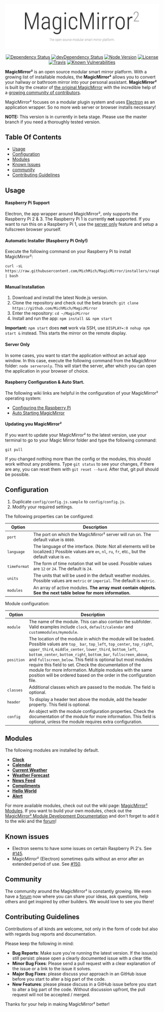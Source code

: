 ![MagicMirror²: The open source modular smart mirror platform. ](.github/header.png)

<p align="center">
	<a href="https://david-dm.org/MichMich/MagicMirror"><img src="https://david-dm.org/MichMich/MagicMirror.svg" alt="Dependency Status"></a>
	<a href="https://david-dm.org/MichMich/MagicMirror#info=devDependencies"><img src="https://david-dm.org/MichMich/MagicMirror/dev-status.svg" alt="devDependency Status"></a>
	<a href="https://nodejs.org"><img src="https://img.shields.io/badge/node-v5.10.1-brightgreen.svg" alt="Node Version"></a>
	<a href="http://choosealicense.com/licenses/mit"><img src="https://img.shields.io/badge/license-MIT-blue.svg" alt="License"></a>
	<a href="https://travis-ci.org/MichMich/MagicMirror"><img src="https://travis-ci.org/MichMich/MagicMirror.svg" alt="Travis"></a>
	<a href="https://snyk.io/test/github/MichMich/MagicMirror"><img src="https://snyk.io/test/github/MichMich/MagicMirror/badge.svg" alt="Known Vulnerabilities" data-canonical-src="https://snyk.io/test/github/MichMich/MagicMirror" style="max-width:100%;"></a>
</p>

**MagicMirror²** is an open source modular smart mirror platform. With a growing list of installable modules, the **MagicMirror²** allows you to convert your hallway or bathroom mirror into your personal assistant. **MagicMirror²** is built by the creator of [the original MagicMirror](http://michaelteeuw.nl/tagged/magicmirror) with the incredible help of a [growing community of contributors](https://github.com/MichMich/MagicMirror/graphs/contributors). 

MagicMirror² focuses on a modular plugin system and uses [Electron](http://electron.atom.io/) as an application wrapper. So no more web server or browser installs necessary!

**NOTE:** This version is in currently in beta stage. Please use the master branch if you need a thoroughly tested version.

## Table Of Contents

- [Usage](#usage)
- [Configuration](#configuration)
- [Modules](#modules)
- [Known Issues](#known-issues)
- [community](#community)
- [Contributing Guidelines](#contributing-guidelines)

## Usage 

#### Raspberry Pi Support
Electron, the app wrapper around MagicMirror², only supports the Raspberry Pi 2 & 3. The Raspberry Pi 1 is currently **not** supported. If you want to run this on a Raspberry Pi 1, use the [server only](#server-only) feature and setup a fullscreen browser yourself.

#### Automatic Installer (Raspberry Pi Only!)

Execute the following command on your Raspberry Pi to install MagicMirror²:
````
curl -sL https://raw.githubusercontent.com/MichMich/MagicMirror/installers/raspberry.sh | bash
````

#### Manual Installation

1. Download and install the latest Node.js version.
2. Clone the repository and check out the beta branch: `git clone https://github.com/MichMich/MagicMirror`
3. Enter the repository: `cd ~/MagicMirror`
4. Install and run the app: `npm install && npm start`

**Important:** `npm start` does **not** work via SSH, use `DISPLAY=:0 nohup npm start &` instead. This starts the mirror on the remote display.

#### Server Only

In some cases, you want to start the application without an actual app window. In this case, execute the following command from the MagicMirror folder: `node serveronly`. This will start the server, after which you can open the application in your browser of choice.

#### Raspberry Configuration & Auto Start.

The following wiki links are helpful in the configuration of your MagicMirror² operating system:
- [Configuring the Raspberry Pi](https://github.com/MichMich/MagicMirror/wiki/Configuring-the-Raspberry-Pi)
- [Auto Starting MagicMirror](https://github.com/MichMich/MagicMirror/wiki/Auto-Starting-MagicMirror)

#### Updating you MagicMirror²

If you want to update your MagicMirror² to the latest version, use your terminal to go to your Magic Mirror folder and type the following command:

````
git pull
```` 

If you changed nothing more than the config or the modules, this should work without any problems. 
Type `git status` to see your changes, if there are any, you can reset them with `git reset --hard`. After that, git pull should be possible.

## Configuration

1. Duplicate `config/config.js.sample` to `config/config.js`.
2. Modify your required settings.

The following properties can be configured:


| **Option** | **Description** |
| --- | --- |
| `port` | The port on which the MagicMirror² server will run on. The default value is `8080`. |
| `language` | The language of the interface. (Note: Not all elements will be localized.) Possible values are `en`, `nl`, `ru`, `fr`, etc., but the default value is `en`. |
| `timeFormat` | The form of time notation that will be used. Possible values are `12` or `24`. The default is `24`. |
| `units` | The units that will be used in the default weather modules. Possible values are `metric` or `imperial`. The default is `metric`. |
| `modules` | An array of active modules. **The array must contain objects. See the next table below for more information.** |

Module configuration:

| **Option** | **Description** |
| --- | --- |
| `module` | The name of the module. This can also contain the subfolder. Valid examples include `clock`, `default/calendar` and `custommodules/mymodule`. |
| `position` | The location of the module in which the module will be loaded. Possible values are `top_ bar`, `top_left`, `top_center`, `top_right`, `upper_third`, `middle_center`, `lower_third`, `bottom_left`, `bottom_center`, `bottom_right`, `bottom_bar`, `fullscreen_above`, and `fullscreen_below`. This field is optional but most modules require this field to set. Check the documentation of the module for more information. Multiple modules with the same position will be ordered based on the order in the configuration file. |
| `classes` | Additional classes which are passed to the module. The field is optional. |
| `header` | To display a header text above the module, add the header property. This field is optional. |
| `config` | An object with the module configuration properties. Check the documentation of the module for more information. This field is optional, unless the module requires extra configuration. |

## Modules

The following modules are installed by default.

- [**Clock**](modules/default/clock)
- [**Calendar**](modules/default/calendar)
- [**Current Weather**](modules/default/currentweather)
- [**Weather Forecast**](modules/default/weatherforecast)
- [**News Feed**](modules/default/newsfeed)
- [**Compliments**](modules/default/compliments)
- [**Hello World**](modules/default/helloworld)
- [**Alert**](modules/default/alert)

For more available modules, check out out the wiki page: [MagicMirror² Modules](https://github.com/MichMich/MagicMirror/wiki/MagicMirror²-Modules). If you want to build your own modules, check out the [MagicMirror² Module Development Documentation](modules) and don't forget to add it to the wiki and the [forum](https://forum.magicmirror.builders/category/7/showcase)!

## Known issues

- Electron seems to have some issues on certain Raspberry Pi 2's. See [#145](https://github.com/MichMich/MagicMirror/issues/145).
- MagicMirror² (Electron) sometimes quits without an error after an extended period of use. See [#150](https://github.com/MichMich/MagicMirror/issues/150). 

## Community

The community around the MagicMirror² is constantly growing. We even have a [forum](https://forum.magicmirror.builders) now where you can share your ideas, ask questions, help others and get inspired by other builders. We would love to see you there!

## Contributing Guidelines

Contributions of all kinds are welcome, not only in the form of code but also with regards bug reports and documentation.

Please keep the following in mind:

- **Bug Reports**:  Make sure you're running the latest version. If the issue(s) still persist: please open a clearly documented issue with a clear title. 
- **Minor Bug Fixes**: Please send a pull request with a clear explanation of the issue or a link to the issue it solves.
- **Major Bug Fixes**: please discuss your approach in an GitHub issue before you start to alter a big part of the code.
- **New Features**: please please discuss in a GitHub issue before you start to alter a big part of the code. Without discussion upfront, the pull request will not be accepted / merged.

Thanks for your help in making MagicMirror² better! 

